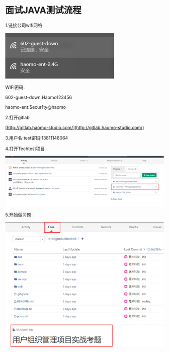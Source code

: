 # 面试JAVA测试流程

1.链接公司wifi网络

![](/assets/JavaMianShi1.png)

WIFI密码:

602-guest-down:Haomo123456

haomo-ent:$ecur1ty@haomo

2.打开gitlab

[http://gitlab.haomo-studio.com/](http://gitlab.haomo-studio.com/)

3.用户名:test密码:13811148064

4.打开Techtest项目

![](/assets/JavaMianShi2.png)

5.开始做习题

![](/assets/JavaMianShi3.png)

